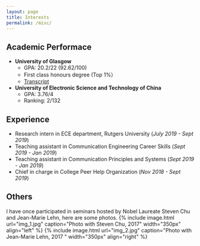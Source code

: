 ```yaml
---
layout: page
title: Interests
permalink: /misc/
---
```


## Academic Performace
- **University of Glasgow**
	- GPA: 20.2/22 (92.62/100)
	- First class honours degree (Top 1%）
	- [Transcript](https://github.com/MasterEndless/Personal-Files/blob/master/UOG_HEAR.pdf?raw=true)
- **University of Electronic Science and Technology of China**
	- GPA: 3.76/4 
	- Ranking: 2/132

## Experience
- Research intern in ECE department, Rutgers University (*July 2019 - Sept 2019*)
- Teaching assistant in Communication Engineering Career Skills (*Sept 2019 - Jan 2019*)
- Teaching assistant in Communication Principles and Systems (*Sept 2019 - Jan 2019*)
- Chief in charge in College Peer Help Organization (*Nov 2018 - Sept 2019*)
	

## Others
I have once participated in seminars hosted by Nobel Laureate Steven Chu and Jean-Marie Lehn, here are some photos.
{% include image.html url="img_1.jpg" caption="Photo with Steven Chu, 2017" width="350px" align="left" %}
{% include image.html url="img_2.jpg" caption="Photo with Jean-Marie Lehn, 2017 " width="350px" align="right" %}



